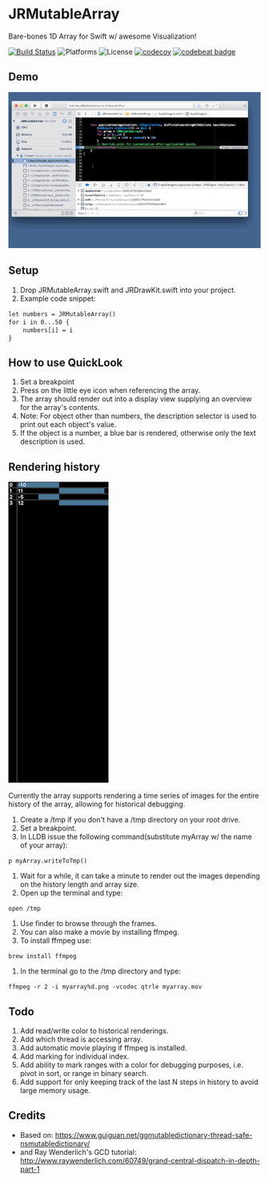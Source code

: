 # JRMutableArray
Bare-bones 1D Array for Swift w/ awesome Visualization!

[![Build Status](https://www.bitrise.io/app/285e3efb30c07e22.svg?token=yMh7S2W8To48ugOVAV8h0A&branch=master)](https://www.bitrise.io/app/285e3efb30c07e22)
![Platforms](https://img.shields.io/badge/platforms-ios-green.svg)
![License](https://img.shields.io/badge/license-MIT-blue.svg)
[![codecov](https://codecov.io/gh/JonathanRitchey03/JRMutableArray/branch/master/graph/badge.svg)](https://codecov.io/gh/JonathanRitchey03/JRMutableArray)
[![codebeat badge](https://codebeat.co/badges/d5bc952d-890a-4efb-bcc0-fd960734df1d)](https://codebeat.co/projects/github-com-jonathanritchey03-jrmutablearray)

## Demo
![Alt text](/JRMutableArrayDemo.gif?raw=true "Visualize an Array!")

## Setup
1. Drop JRMutableArray.swift and JRDrawKit.swift into your project.
1. Example code snippet:

```
let numbers = JRMutableArray()
for i in 0...50 {
	numbers[i] = i
}
```

## How to use QuickLook
1. Set a breakpoint
1. Press on the little eye icon when referencing the array.
1. The array should render out into a display view supplying an overview for the array's contents.
1. Note: For object other than numbers, the description selector is used to print out each object's value.
1. If the object is a number, a blue bar is rendered, otherwise only the text description is used.

## Rendering history

![Alt text](/JRMutableArrayQuickSortDemo.gif?raw=true "Animated Quicksort!")

Currently the array supports rendering a time series of images for the entire history of the array, allowing for historical debugging.

1. Create a /tmp if you don't have a /tmp directory on your root drive.
1. Set a breakpoint.
1. In LLDB issue the following command(substitute myArray w/ the name of your array):
```
p myArray.writeToTmp()
```
1. Wait for a while, it can take a minute to render out the images depending on the history length and array size.
1. Open up the terminal and type:
```
open /tmp
```
1. Use finder to browse through the frames.
1. You can also make a movie by installing ffmpeg.
1. To install ffmpeg use:
```
brew install ffmpeg
```
1. In the terminal go to the /tmp directory and type:
```
ffmpeg -r 2 -i myarray%d.png -vcodec qtrle myarray.mov
```

## Todo
1. Add read/write color to historical renderings.
1. Add which thread is accessing array.
1. Add automatic movie playing if ffmpeg is installed.
1. Add marking for individual index.
1. Add ability to mark ranges with a color for debugging purposes, i.e. pivot in sort, or range in binary search.
1. Add support for only keeping track of the last N steps in history to avoid large memory usage.

## Credits
- Based on: https://www.guiguan.net/ggmutabledictionary-thread-safe-nsmutabledictionary/
- and Ray Wenderlich's GCD tutorial: http://www.raywenderlich.com/60749/grand-central-dispatch-in-depth-part-1
